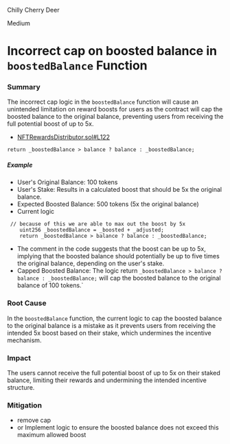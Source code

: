 Chilly Cherry Deer

Medium

# Incorrect cap on boosted balance in `boostedBalance` Function

### Summary

The incorrect cap logic in the `boostedBalance` function will cause an unintended limitation on reward boosts for users as the contract will cap the boosted balance to the original balance, preventing users from receiving the full potential boost of up to 5x.
- [NFTRewardsDistributor.sol#L122](https://github.com/sherlock-audit/2024-06-new-scope/blob/c8300e73f4d751796daad3dadbae4d11072b3d79/zerolend-one/contracts/core/positions/NFTRewardsDistributor.sol#L122)

```solidity
return _boostedBalance > balance ? balance : _boostedBalance;
```

##### Example
- User's Original Balance: 100 tokens
- User's Stake: Results in a calculated boost that should be 5x the original balance.
- Expected Boosted Balance: 500 tokens (5x the original balance)
- Current logic
```solidity
 // because of this we are able to max out the boost by 5x
    uint256 _boostedBalance = _boosted + _adjusted;
    return _boostedBalance > balance ? balance : _boostedBalance;
```
- The comment in the code suggests that the boost can be up to 5x, implying that the boosted balance should potentially be up to five times the original balance, depending on the user's stake.
- Capped Boosted Balance: The logic return `_boostedBalance > balance ? balance : _boostedBalance;`
 will cap the boosted balance to the original balance of 100 tokens.`

### Root Cause

In the `boostedBalance` function, the current logic to cap the boosted balance to the original balance is a mistake as it prevents users from receiving the intended 5x boost based on their stake, which undermines the incentive mechanism.


### Impact

The users cannot receive the full potential boost of up to 5x on their staked balance, limiting their rewards and undermining the intended incentive structure. 


### Mitigation

- remove cap
- or Implement logic to ensure the boosted balance does not exceed this maximum allowed boost